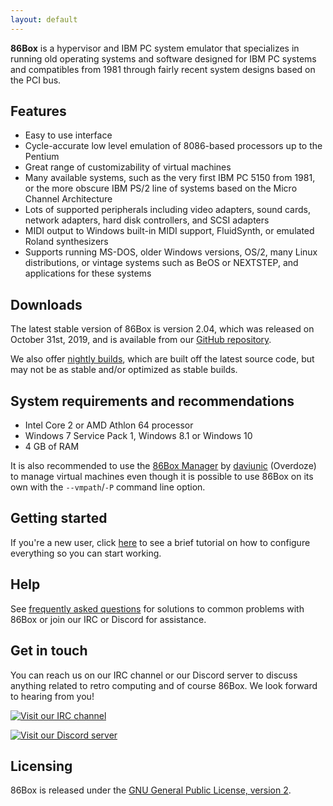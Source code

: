 ```yaml
---
layout: default
---
```


**86Box** is a hypervisor and IBM PC system emulator that specializes in running old operating systems and software designed for IBM PC systems and compatibles from 1981 through fairly recent system designs based on the PCI bus.

Features
--------
* Easy to use interface
* Cycle-accurate low level emulation of 8086-based processors up to the Pentium
* Great range of customizability of virtual machines
* Many available systems, such as the very first IBM PC 5150 from 1981, or the more obscure IBM PS/2 line of systems based on the Micro Channel Architecture
* Lots of supported peripherals including video adapters, sound cards, network adapters, hard disk controllers, and SCSI adapters
* MIDI output to Windows built-in MIDI support, FluidSynth, or emulated Roland synthesizers
* Supports running MS-DOS, older Windows versions, OS/2, many Linux distributions, or vintage systems such as BeOS or NEXTSTEP, and applications for these systems

Downloads
---------
The latest stable version of 86Box is version 2.04, which was released on October 31st, 2019, and is available from our [GitHub repository](https://github.com/86Box/86Box/releases/tag/v2.04).

We also offer [nightly builds](https://github.com/86Box/86Box#nightly-builds), which are built off the latest source code, but may not be as stable and/or optimized as stable builds.

System requirements and recommendations
---------------------------------------
* Intel Core 2 or AMD Athlon 64 processor
* Windows 7 Service Pack 1, Windows 8.1 or Windows 10
* 4 GB of RAM

It is also recommended to use the [86Box Manager](https://github.com/86Box/86BoxManager) by [daviunic](https://github.com/daviunic) (Overdoze) to manage virtual machines even though it is possible to use 86Box on its own with the `--vmpath`/`-P` command line option.

Getting started
---------------
If you're a new user, click [here](gettingstarted) to see a brief tutorial on how to configure everything so you can start working.

Help
----
See [frequently asked questions](faq) for solutions to common problems with 86Box or join our IRC or Discord for assistance.

Get in touch
------------
You can reach us on our IRC channel or our Discord server to discuss anything related to retro computing and of course 86Box. We look forward to hearing from you!

[![Visit our IRC channel](https://kiwiirc.com/buttons/irc.ringoflightning.net/softhistory.png)](https://kiwiirc.com/client/irc.ringoflightning.net/?nick=github?#softhistory)

[![Visit our Discord server](https://discordapp.com/api/guilds/262614059009048590/embed.png)](https://discord.gg/Es3TnUH)

Licensing
---------
86Box is released under the [GNU General Public License, version 2](https://www.gnu.org/licenses/old-licenses/gpl-2.0.html).
